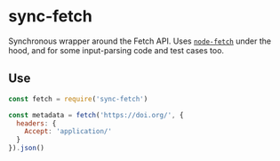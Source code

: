 # sync-fetch
Synchronous wrapper around the Fetch API. Uses [`node-fetch`]() under the hood, and for some input-parsing code and test cases too.

## Use

```js
const fetch = require('sync-fetch')

const metadata = fetch('https://doi.org/', {
  headers: {
    Accept: 'application/'
  }
}).json()
```
